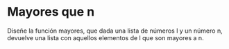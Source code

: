 # Mayores que n

Diseñe la función mayores, que dada una lista de números l y un número n, devuelve una lista con aquellos elementos de l que son mayores a n.